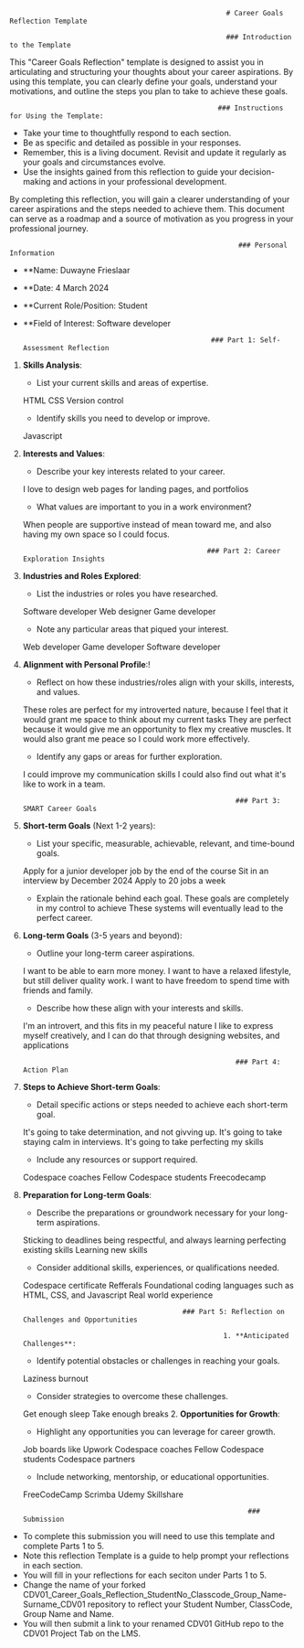                                                          # Career Goals Reflection Template

                                                         ### Introduction to the Template

This "Career Goals Reflection" template is designed to assist you in articulating and structuring your thoughts about your career aspirations. By using this template, you can clearly define your goals, understand your motivations, and outline the steps you plan to take to achieve these goals.

                                                       ### Instructions for Using the Template:

- Take your time to thoughtfully respond to each section.
- Be as specific and detailed as possible in your responses.
- Remember, this is a living document. Revisit and update it regularly as your goals and circumstances evolve.
- Use the insights gained from this reflection to guide your decision-making and actions in your professional development.

By completing this reflection, you will gain a clearer understanding of your career aspirations and the steps needed to achieve them. This document can serve as a roadmap and a source of motivation as you progress in your professional journey.

                                                            ### Personal Information

- **Name: Duwayne Frieslaar
- **Date: 4 March 2024
- **Current Role/Position: Student
- **Field of Interest: Software developer

                                                    ### Part 1: Self-Assessment Reflection

1. **Skills Analysis**:
    - List your current skills and areas of expertise.

    HTML
    CSS
    Version control

    - Identify skills you need to develop or improve.

    Javascript

2. **Interests and Values**:
    
    - Describe your key interests related to your career.

    I love to design web pages for landing pages, and portfolios

    - What values are important to you in a work environment?

    When people are supportive instead of mean toward me, and also having my own space so I could focus.

                                                    ### Part 2: Career Exploration Insights

1. **Industries and Roles Explored**:
    
    - List the industries or roles you have researched.

    Software developer
    Web designer
    Game developer

    - Note any particular areas that piqued your interest.

    Web developer
    Game developer
    Software developer

2. **Alignment with Personal Profile**:!
    
    - Reflect on how these industries/roles align with your skills, interests, and values.

    These roles are perfect for my introverted nature, because I feel that it would grant me space to think about my current tasks
    They are perfect because it would give me an opportunity to flex my creative muscles.
    It would also grant me peace so I could work more effectively.

    - Identify any gaps or areas for further exploration.

    I could improve my communication skills
    I could also find out what it's like to work in a team.

                                                           ### Part 3: SMART Career Goals

1. **Short-term Goals** (Next 1-2 years):
    
    - List your specific, measurable, achievable, relevant, and time-bound goals.

    Apply for a junior developer job by the end of the course
    Sit in an interview by December 2024
    Apply to 20 jobs a week

    - Explain the rationale behind each goal.
    These goals are completely in my control to achieve
    These systems will eventually lead to the perfect career.

2. **Long-term Goals** (3-5 years and beyond):
    
    - Outline your long-term career aspirations.

    I want to be able to earn more money.
    I want to have a relaxed lifestyle, but still deliver quality work.
    I want to have freedom to spend time with friends and family.

    - Describe how these align with your interests and skills.

    I'm an introvert, and this fits in my peaceful nature
    I like to express myself creatively, and I can do that through designing websites, and applications

                                                           ### Part 4: Action Plan

1. **Steps to Achieve Short-term Goals**:
    
    - Detail specific actions or steps needed to achieve each short-term goal.

    It's going to take determination, and not givving up.
    It's going to take staying calm in interviews.
    It's going to take perfecting my skills

    - Include any resources or support required.

    Codespace coaches
    Fellow Codespace students
    Freecodecamp

2. **Preparation for Long-term Goals**:
    
    - Describe the preparations or groundwork necessary for your long-term aspirations.

    Sticking to deadlines
    being respectful, and always learning
    perfecting existing skills
    Learning new skills

    - Consider additional skills, experiences, or qualifications needed.

    Codespace certificate
    Refferals
    Foundational coding languages such as HTML, CSS, and Javascript
    Real world experience

                                              ### Part 5: Reflection on Challenges and Opportunities

                                                        1. **Anticipated Challenges**:
    
    - Identify potential obstacles or challenges in reaching your goals.

    Laziness
    burnout

    - Consider strategies to overcome these challenges.

    Get enough sleep
    Take enough breaks
                                                        2. **Opportunities for Growth**:
    
    - Highlight any opportunities you can leverage for career growth.

    Job boards like Upwork
    Codespace coaches
    Fellow Codespace students
    Codespace partners

    - Include networking, mentorship, or educational opportunities.

    FreeCodeCamp
    Scrimba
    Udemy
    Skillshare

                                                              ### Submission

- To complete this submission you will need to use this template and complete Parts 1 to 5.
- Note this reflection Template is a guide to help prompt your reflections in each section.
- You will fill in your reflections for each seciton under Parts 1 to 5.
- Change the name of your forked CDV01_Career_Goals_Reflection_StudentNo_Classcode_Group_Name-Surname_CDV01 repository to reflect your Student Number, ClassCode, Group Name and Name.
- You will then submit a link to your renamed CDV01 GitHub repo to the CDV01 Project Tab on the LMS.


